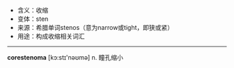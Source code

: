 - <span class="definition">含义：收缩</span>
- <span class="definition">变体：sten</span>
- <span class="definition">来源：希腊单词stenos（意为narrow或tight，即狭或紧）</span>
- <span class="definition">用途：构成收缩相关词汇</span>

---

<span class="vocabulary">**corestenoma**</span> [kɔ:stɪ'nəʊmə] n. 瞳孔缩小

